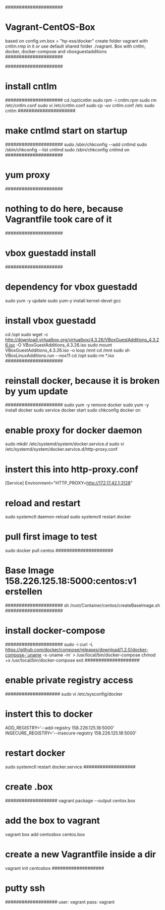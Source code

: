 #####################
# Vagrant-CentOS-Box
based on config.vm.box = "hp-ess/docker"
create folder vagrant with cntlm.rmp in it or use default shared folder ./vagrant.
Box with cntlm, docker, docker-compose and vboxguestadditions
#####################

#####################
# install cntlm
#####################
cd /opt/cntlm
sudo rpm -i cntlm.rpm
sudo rm /etc/cntlm.conf
sudo vi /etc/cntlm.conf
sudo cp -uv cntlm.conf /etc
sudo cntlm
#####################
# make cntlmd start on startup
#####################
sudo /sbin/chkconfig --add cntlmd
sudo /sbin/chkconfig --list cntlmd
sudo /sbin/chkconfig cntlmd on
#####################
# yum proxy
#####################
# nothing to do here, because Vagrantfile took care of it
#####################
# vbox guestadd install
#####################
# dependency for vbox guestadd
sudo yum -y update
sudo yum-y install kernel-devel gcc
# install vbox guestadd
cd /opt
sudo wget -c http://download.virtualbox.org/virtualbox/4.3.26/VBoxGuestAdditions_4.3.26.iso -O VBoxGuestAdditions_4.3.26.iso
sudo mount VBoxGuestAdditions_4.3.26.iso -o loop /mnt
cd /mnt
sudo sh VBoxLinuxAdditions.run --nox11
cd /opt
sudo rm *.iso
#####################
# reinstall docker, because it is broken by yum update
#####################
sudo yum -y remove docker
sudo yum -y install docker
sudo service docker start
sudo chkconfig docker on
# enable proxy for docker daemon
sudo mkdir /etc/systemd/system/docker.service.d
sudo vi /etc/systemd/system/docker.service.d/http-proxy.conf
# instert this into http-proxy.conf
[Service]
Environment="HTTP_PROXY=http://172.17.42.1:3128"
# reload and restart
sudo systemctl daemon-reload
sudo systemctl restart docker
# pull first image to test
sudo docker pull centos
#####################
# Base Image 158.226.125.18:5000:centos:v1 erstellen
#####################
sh /root/Container/centos/createBaseImage.sh
#####################
# install docker-compose
#####################
sudo -i
curl -L https://github.com/docker/compose/releases/download/1.2.0/docker-compose-`uname -s`-`uname -m` > /usr/local/bin/docker-compose
chmod +x /usr/local/bin/docker-compose
exit
####################
# enable private registry access
####################
sudo vi /etc/sysconfig/docker
# instert this to docker
ADD_REGISTRY='--add-registry 158.226.125.18:5000'
INSECURE_REGISTRY='--insecure-registry 158.226.125.18:5000'
# restart docker
sudo systemctl restart docker.service
###################
# create .box
###################
vagrant package --output centox.box
# add the box to vagrant
vagrant box add centosbox centos.box
# create a new Vagrantfile inside a dir
vagrant init centosbox
###################
# putty ssh
###################
user: vagrant
pass: vagrant
